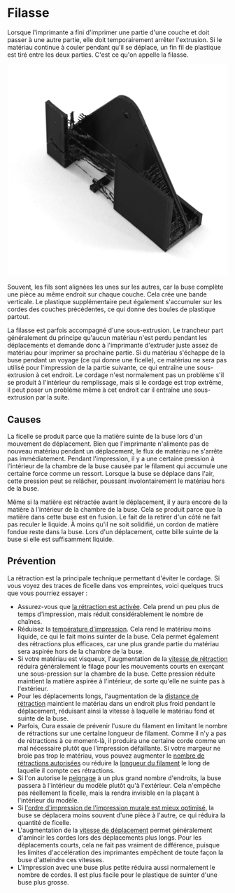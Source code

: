 Filasse
====
Lorsque l'imprimante a fini d'imprimer une partie d'une couche et doit passer à une autre partie, elle doit temporairement arrêter l'extrusion. Si le matériau continue à couler pendant qu'il se déplace, un fin fil de plastique est tiré entre les deux parties. C'est ce qu'on appelle la filasse.

![De fines lignes de plastique sont visibles à l'endroit où la buse s'est déplacée d'une partie à l'autre](../../../articles/images/stringing.jpg)

Souvent, les fils sont alignées les unes sur les autres, car la buse complète une pièce au même endroit sur chaque couche. Cela crée une bande verticale. Le plastique supplémentaire peut également s'accumuler sur les cordes des couches précédentes, ce qui donne des boules de plastique partout.

La filasse est parfois accompagné d'une sous-extrusion. Le trancheur part généralement du principe qu'aucun matériau n'est perdu pendant les déplacements et demande donc à l'imprimante d'extruder juste assez de matériau pour imprimer sa prochaine partie. Si du matériau s'échappe de la buse pendant un voyage (ce qui donne une ficelle), ce matériau ne sera pas utilisé pour l'impression de la partie suivante, ce qui entraîne une sous-extrusion à cet endroit. Le cordage n'est normalement pas un problème s'il se produit à l'intérieur du remplissage, mais si le cordage est trop extrême, il peut poser un problème même à cet endroit car il entraîne une sous-extrusion par la suite.

Causes
----
La ficelle se produit parce que la matière suinte de la buse lors d'un mouvement de déplacement. Bien que l'imprimante n'alimente pas de nouveau matériau pendant un déplacement, le flux de matériau ne s'arrête pas immédiatement. Pendant l'impression, il y a une certaine pression à l'intérieur de la chambre de la buse causée par le filament qui accumule une certaine force comme un ressort. Lorsque la buse se déplace dans l'air, cette pression peut se relâcher, poussant involontairement le matériau hors de la buse.

Même si la matière est rétractée avant le déplacement, il y aura encore de la matière à l'intérieur de la chambre de la buse. Cela se produit parce que la matière dans cette buse est en fusion. Le fait de la retirer d'un côté ne fait pas reculer le liquide. À moins qu'il ne soit solidifié, un cordon de matière fondue reste dans la buse. Lors d'un déplacement, cette bille suinte de la buse si elle est suffisamment liquide.

Prévention
----
La rétraction est la principale technique permettant d'éviter le cordage. Si vous voyez des traces de ficelle dans vos empreintes, voici quelques trucs que vous pourriez essayer :
* Assurez-vous que [la rétraction est activée](../travel/retraction_enable.md). Cela prend un peu plus de temps d'impression, mais réduit considérablement le nombre de chaînes.
* Réduisez la [température d'impression](../material/material_print_temperature.md). Cela rend le matériau moins liquide, ce qui le fait moins suinter de la buse. Cela permet également des rétractions plus efficaces, car une plus grande partie du matériau sera aspirée hors de la chambre de la buse.
* Si votre matériau est visqueux, l'augmentation de la [vitesse de rétraction](../travel/retraction_speed.md) réduira généralement le filage pour les mouvements courts en exerçant une sous-pression sur la chambre de la buse. Cette pression réduite maintient la matière aspirée à l'intérieur, de sorte qu'elle ne suinte pas à l'extérieur.
* Pour les déplacements longs, l'augmentation de la [distance de rétraction](../travel/retraction_amount.md) maintient le matériau dans un endroit plus froid pendant le déplacement, réduisant ainsi la vitesse à laquelle le matériau fond et suinte de la buse.
* Parfois, Cura essaie de prévenir l'usure du filament en limitant le nombre de rétractions sur une certaine longueur de filament. Comme il n'y a pas de rétractions à ce moment-là, il produira une certaine corde comme un mal nécessaire plutôt que l'impression défaillante. Si votre margeur ne broie pas trop le matériau, vous pouvez augmenter le [nombre de rétractions autorisées](../travel/retraction_count_max.md) ou réduire la [longueur du filament](../travel/retraction_extrusion_window.md) le long de laquelle il compte ces rétractions.
* Si l'on autorise le [peignage](../travel/retraction_combing.md) à un plus grand nombre d'endroits, la buse passera à l'intérieur du modèle plutôt qu'à l'extérieur. Cela n'empêche pas réellement la ficelle, mais la rendra invisible en la plaçant à l'intérieur du modèle.
* Si [l'ordre d'impression de l'impression murale est mieux optimisé](../shell/optimize_wall_printing_order.md), la buse se déplacera moins souvent d'une pièce à l'autre, ce qui réduira la quantité de ficelle.
* L'augmentation de la [vitesse de déplacement](../speed/speed_travel.md) permet généralement d'amincir les cordes lors des déplacements plus longs. Pour les déplacements courts, cela ne fait pas vraiment de différence, puisque les limites d'accélération des imprimantes empêchent de toute façon la buse d'atteindre ces vitesses.
* L'impression avec une buse plus petite réduira aussi normalement le nombre de cordes. Il est plus facile pour le plastique de suinter d'une buse plus grosse.
